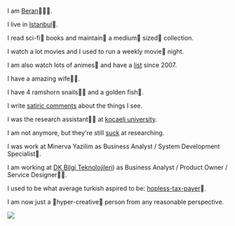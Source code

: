 I am [Beran](http://linkedin.com/berang)👨🏻‍💻.

I live in [Istanbul](https://goo.gl/maps/h7Rjc3DWPEtNWRxo8)🌇.

I read sci-fi🤖 books and maintain🧬 a medium🧮 sized🔭 collection.

I watch a lot movies and I used to run a weekly movie🎥 night.

I am also watch lots of animes🗾 and have a [list](https://myanimelist.net/profile/TuruMaji) since 2007.

I have a amazing wife👩‍⚕️.

I have 4 ramshorn snails🐌🐏 and a golden fish🐠.

I write [satiric comments](https://twitter.com/turumaji) about the things I see.

I was the research assistant👨‍🏫 at [kocaeli university](https://www.timeshighereducation.com/world-university-rankings/kocaeli-university).

I am not anymore, but they're still [suck](https://onedio.com/haber/sadece-kocaeli-universitesi-nde-okuyanlarin-bildigi-15-durum-786254) at researching.

I was work at Minerva Yazilim as Business Analyst / System Development Specialist📁.

I am working at [DK Bilgi Teknolojileri](https://github.com/DK-Bilgi-Teknolojileri)) as Business Analyst / Product Owner / Service Designer🕵🏼.

I used to be what average turkish aspired to be: [hopless-tax-payer](https://tr.wikipedia.org/wiki/T%C3%BCrkiye%27deki_vergiler)💸.

I am now just a 🎯hyper-creative🎨 person from any reasonable perspective.

![](https://komarev.com/ghpvc/?username=berangurleme)

